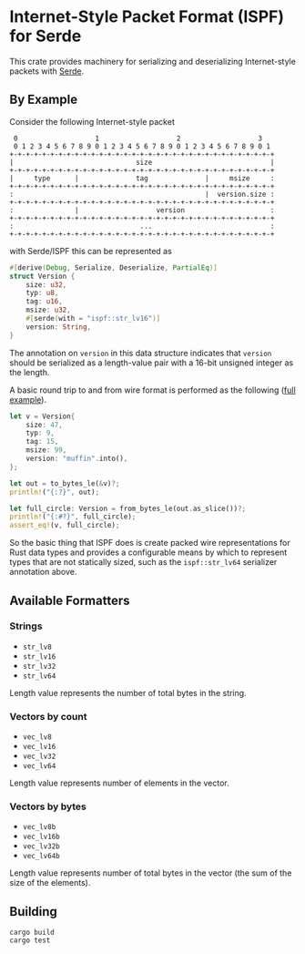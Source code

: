 # Internet-Style Packet Format (ISPF) for Serde

This crate provides machinery for serializing and deserializing Internet-style
packets with [Serde](https://serde.rs).

## By Example

Consider the following Internet-style packet

```
 0                   1                   2                   3
 0 1 2 3 4 5 6 7 8 9 0 1 2 3 4 5 6 7 8 9 0 1 2 3 4 5 6 7 8 9 0 1
+-+-+-+-+-+-+-+-+-+-+-+-+-+-+-+-+-+-+-+-+-+-+-+-+-+-+-+-+-+-+-+-+
|                              size                             |
+-+-+-+-+-+-+-+-+-+-+-+-+-+-+-+-+-+-+-+-+-+-+-+-+-+-+-+-+-+-+-+-+
|     type      |              tag              |     msize     :
+-+-+-+-+-+-+-+-+-+-+-+-+-+-+-+-+-+-+-+-+-+-+-+-+-+-+-+-+-+-+-+-+
:                                               |  version.size :
+-+-+-+-+-+-+-+-+-+-+-+-+-+-+-+-+-+-+-+-+-+-+-+-+-+-+-+-+-+-+-+-+
:               |                   version                     :
+-+-+-+-+-+-+-+-+-+-+-+-+-+-+-+-+-+-+-+-+-+-+-+-+-+-+-+-+-+-+-+-+
:                               ...                             :
+-+-+-+-+-+-+-+-+-+-+-+-+-+-+-+-+-+-+-+-+-+-+-+-+-+-+-+-+-+-+-+-+

```

with Serde/ISPF this can be represented as

```rust
#[derive(Debug, Serialize, Deserialize, PartialEq)]
struct Version {
    size: u32,
    typ: u8,
    tag: u16,
    msize: u32,
    #[serde(with = "ispf::str_lv16")]
    version: String,
}
```

The annotation on `version` in this data structure indicates that `version`
should be serialized as a length-value pair with a 16-bit unsigned integer as
the length.

A basic round trip to and from wire format is performed as the following
([full example](examples/main.rs)).

```rust
let v = Version{
    size: 47,
    typ: 9,
    tag: 15,
    msize: 99,
    version: "muffin".into(),
};

let out = to_bytes_le(&v)?;
println!("{:?}", out);

let full_circle: Version = from_bytes_le(out.as_slice())?;
println!("{:#?}", full_circle);
assert_eq!(v, full_circle);
```

So the basic thing that ISPF does is create packed wire representations for Rust
data types and provides a configurable means by which to represent types that are
not statically sized, such as the `ispf::str_lv64` serializer annotation above.

## Available Formatters

### Strings

- `str_lv8`
- `str_lv16`
- `str_lv32`
- `str_lv64`

Length value represents the number of total bytes in the string.

### Vectors by count

- `vec_lv8`
- `vec_lv16`
- `vec_lv32`
- `vec_lv64`

Length value represents number of elements in the vector.

### Vectors by bytes

- `vec_lv8b`
- `vec_lv16b`
- `vec_lv32b`
- `vec_lv64b`

Length value represents number of total bytes in the vector (the sum of the
size of the elements).

## Building

```
cargo build
cargo test
```
